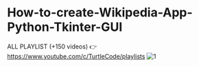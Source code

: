 # How-to-create-Wikipedia-App-Python-Tkinter-GUI
ALL PLAYLIST (+150 videos) 👉 https://www.youtube.com/c/TurtleCode/playlists
![1](https://user-images.githubusercontent.com/85156399/178039726-646a6c23-f907-41b0-bca4-977a16d63937.png)
